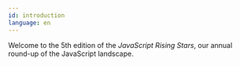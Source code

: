 ```yaml
---
id: introduction  
language: en
---
```


Welcome to the 5th edition of the _JavaScript Rising Stars_, our annual round-up of the JavaScript landscape.

